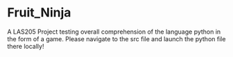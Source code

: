 # Fruit_Ninja
A LAS205 Project testing overall comprehension of the language python in the form of a game.
Please navigate to the src file and launch the python file there locally!
